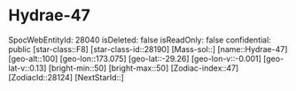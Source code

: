 ﻿---
location: [-29.26,173.075,100]
type: Station
tags:
- astro/Star

---

# Hydrae-47

SpocWebEntityId: 28040
isDeleted: false
isReadOnly: false
confidential: public
[star-class::F8]
[star-class-id::28190]
[Mass-sol::]
[name::Hydrae-47]
[geo-alt::100]
[geo-lon::173.075]
[geo-lat::-29.26]
[geo-lon-v::-0.001]
[geo-lat-v::0.13]
[bright-min::50]
[bright-max::50]
[Zodiac-index::47]
[ZodiacId::28124]
[NextStarId::]

